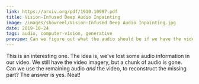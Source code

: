 ```yaml
---
link: https://arxiv.org/pdf/1910.10997.pdf
title: Vision-Infused Deep Audio Inpainting
image: /images/showreel/Vision-Infused Deep Audio Inpainting.jpg
date: 2019-10-24
tags: audio, computer-vision, generative
preview: Can we figure out what the audio should be if we have the video?
---
```


This is an interesting one. The idea is, we've lost some audio information in
our video. We still have the video imagery, but a chunk of audio is gone. Can
we use the remaining audio _and_ the video, to reconstruct the missing part?
The answer is yes. Neat!
